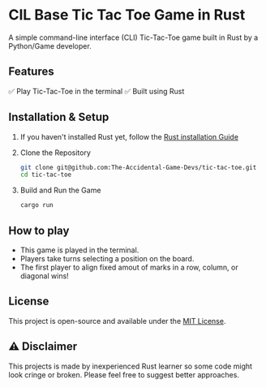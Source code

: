 # CIL Base Tic Tac Toe Game in Rust

A simple command-line interface (CLI) Tic-Tac-Toe game built in Rust by a Python/Game developer.

## Features

✅ Play Tic-Tac-Toe in the terminal
✅ Built using Rust

## Installation & Setup

1. If you haven't installed Rust yet, follow the [Rust installation Guide](https://www.rust-lang.org/tools/install)
2. Clone the Repository

   ```bash
   git clone git@github.com:The-Accidental-Game-Devs/tic-tac-toe.git
   cd tic-tac-toe
   ```
3. Build and Run the Game

   ```bash
   cargo run
   ```

## How to play

- This game is played in the terminal.
- Players take turns selecting a position on the board.
- The first player to align fixed amout of marks in a row, column, or diagonal wins!

## License

This project is open-source and available under the [MIT License](LICENSE).


## ⚠️ Disclaimer

This projects is made by inexperienced Rust learner so some code might look cringe or broken.
Please feel free to suggest better approaches.
